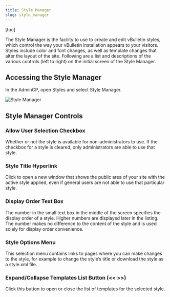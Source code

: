 ```yaml
---
title: Style Manager
slug: style_manager
---
```

[toc]

The Style Manager is the facility to use to create and edit vBulletin styles, which control the way your vBulletin installation appears to your visitors. Styles include color and font changes, as well as template changes that alter the layout of the site. Following are a list and descriptions of the various controls (left to right) on the initial screen of the Style Manager.

## Accessing the Style Manager
In the AdminCP, open Styles and select Style Manager. 

![Style Manager](/images/admincp/styles/stylemanager.jpg)
## Style Manager Controls
### Allow User Selection Checkbox
Whether or not the style is available for non-administrators to use. If the checkbox for a style is cleared, only administrators are able to use that style.

### Style Title Hyperlink
Click to open a new window that shows the public area of your site with the active style applied, even if general users are not able to use that particular style. 

### Display Order Text Box
The number in the small text box in the middle of the screen specifies the display order of a style. Higher numbers are displayed later in the listing. The number makes no difference to the content of the style and is used solely for display order convenience.

### Style Options Menu
This selection menu contains links to pages where you can make changes to the style, for example to change the style’s title or download the style as a style.xml file.

### Expand/Collapse Templates List Button  (<< >>)
Click this button to open or close the list of templates for the selected style.
